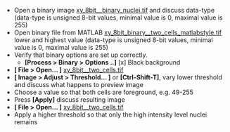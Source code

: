- Open a binary image 
[xy_8bit__binary_nuclei.tif](https://github.com/NEUBIAS/training-resources/raw/master/image_data/xy_8bit__binary_nuclei.tif) and discuss data-type (data-type is unsigned 8-bit values, 
minimal value is 0, maximal value is 255)
- Open binary file from MATLAB 
[xy_8bit_binary__two_cells_matlabstyle.tif](https://github.com/NEUBIAS/training-resources/raw/master/image_data/xy_8bit_binary__two_cells_matlabstyle.tif) lower and highest value (data-type is unsigned 8-bit values, 
minimal value is 0, maximal value is 255)
- Verify that binary options are set up correctly. 
    - **[Process > Binary > Options ..]** [x] Black background
- **[ File > Open... ]** [xy_8bit__two_cells.tif](https://github.com/NEUBIAS/training-resources/raw/master/image_data/xy_8bit_two_cells.tif)
- **[ Image > Adjust > Threshold... ]** or **[Ctrl-Shift-T]**, vary lower threshold and discuss what happens to preview image
- Choose a value so that both cells are foreground, e.g. 49-255 
- Press **[Apply]** discuss resulting image
- **[ File > Open... ]** [xy_8bit__two_cells.tif](https://github.com/NEUBIAS/training-resources/raw/master/image_data/xy_8bit_two_cells.tif)
- Apply a higher threshold so that only the high intensity level nuclei remains 